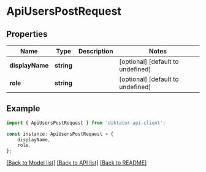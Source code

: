 # ApiUsersPostRequest


## Properties

Name | Type | Description | Notes
------------ | ------------- | ------------- | -------------
**displayName** | **string** |  | [optional] [default to undefined]
**role** | **string** |  | [optional] [default to undefined]

## Example

```typescript
import { ApiUsersPostRequest } from 'diktator-api-client';

const instance: ApiUsersPostRequest = {
    displayName,
    role,
};
```

[[Back to Model list]](../README.md#documentation-for-models) [[Back to API list]](../README.md#documentation-for-api-endpoints) [[Back to README]](../README.md)
